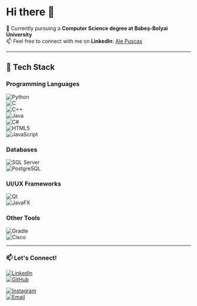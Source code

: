 # Hi there 👋  

🌱 Currently pursuing a **Computer Science degree at Babeș-Bolyai University**  
📫 Feel free to connect with me on **LinkedIn**: [Ale Puscas](https://www.linkedin.com/in/ale-puscas-389525353/)  

---

## 🚀 Tech Stack  

### **Programming Languages**  
![Python](https://img.shields.io/badge/Python-3776AB?style=for-the-badge&logo=python&logoColor=white)  
![C](https://img.shields.io/badge/C-00599C?style=for-the-badge&logo=c&logoColor=white)  
![C++](https://img.shields.io/badge/C++-00599C?style=for-the-badge&logo=cplusplus&logoColor=white)  
![Java](https://img.shields.io/badge/Java-ED8B00?style=for-the-badge&logo=openjdk&logoColor=white)  
![C#](https://img.shields.io/badge/C%23-239120?style=for-the-badge&logo=csharp&logoColor=white)  
![HTML5](https://img.shields.io/badge/HTML5-E34F26?style=for-the-badge&logo=html5&logoColor=white)  
![JavaScript](https://img.shields.io/badge/JavaScript-F7DF1E?style=for-the-badge&logo=javascript&logoColor=black&logoWidth=30)  

### **Databases**   
![SQL Server](https://img.shields.io/badge/SQL%20Server-CC2927?style=for-the-badge&logo=microsoft%20sql%20server&logoColor=white)  
![PostgreSQL](https://img.shields.io/badge/PostgreSQL-336791?style=for-the-badge&logo=postgresql&logoColor=white)   

### **UI/UX Frameworks**  
![Qt](https://img.shields.io/badge/Qt-41CD52?style=for-the-badge&logo=qt&logoColor=white)  
![JavaFX](https://img.shields.io/badge/JavaFX-007396?style=for-the-badge&logo=openjdk&logoColor=white)  


### **Other Tools**   
![Gradle](https://img.shields.io/badge/Gradle-02303A?style=for-the-badge&logo=gradle&logoColor=white)  
![Cisco](https://img.shields.io/badge/Cisco-1BA0D7?style=for-the-badge&logo=cisco&logoColor=white)  

---


### 📫 **Let's Connect!**  
[![LinkedIn](https://img.shields.io/badge/LinkedIn-0077B5?style=for-the-badge&logo=linkedin&logoColor=white)](https://www.linkedin.com/in/ale-puscas-389525353/)  
[![GitHub](https://img.shields.io/badge/GitHub-181717?style=for-the-badge&logo=github&logoColor=white)](https://github.com/puscasale) 

[![Instagram](https://img.shields.io/badge/Instagram-E4405F?style=for-the-badge&logo=instagram&logoColor=white)](https://www.instagram.com/puscasale/?hl=ro)  
[![Email](https://img.shields.io/badge/Email-D14836?style=for-the-badge&logo=gmail&logoColor=white)](mailto:alepuscas04@gmail.com)  

